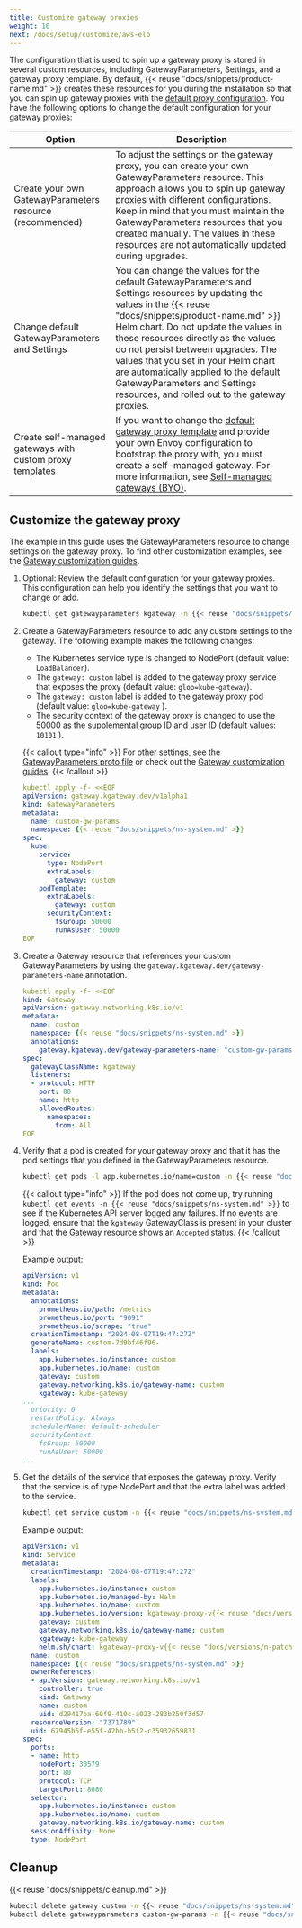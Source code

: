 ```yaml
---
title: Customize gateway proxies
weight: 10
next: /docs/setup/customize/aws-elb
---
```


The configuration that is used to spin up a gateway proxy is stored in several custom resources, including GatewayParameters, Settings, and a gateway proxy template. By default, {{< reuse "docs/snippets/product-name.md" >}} creates these resources for you during the installation so that you can spin up gateway proxies with the [default proxy configuration](/docs/setup/default/). You have the following options to change the default configuration for your gateway proxies: 

| Option | Description | 
| -- | -- | 
| Create your own GatewayParameters resource (recommended) | To adjust the settings on the gateway proxy, you can create your own GatewayParameters resource. This approach allows you to spin up gateway proxies with different configurations. Keep in mind that you must maintain the GatewayParameters resources that you created manually. The values in these resources are not automatically updated during upgrades.  | 
| Change default GatewayParameters and Settings | You can change the values for the default GatewayParameters and Settings resources by updating the values in the {{< reuse "docs/snippets/product-name.md" >}} Helm chart. Do not update the values in these resources directly as the values do not persist between upgrades. The values that you set in your Helm chart are automatically applied to the default GatewayParameters and Settings resources, and rolled out to the gateway proxies.  |
| Create self-managed gateways with custom proxy templates | If you want to change the [default gateway proxy template](/docs/setup/default/#gateway-proxy-template) and provide your own Envoy configuration to bootstrap the proxy with, you must create a self-managed gateway. For more information, see [Self-managed gateways (BYO)](/docs/setup/customize/selfmanaged). | 

## Customize the gateway proxy 

The example in this guide uses the GatewayParameters resource to change settings on the gateway proxy. To find other customization examples, see the [Gateway customization guides](/docs/setup/customize/).

1. Optional: Review the default configuration for your gateway proxies. This configuration can help you identify the settings that you want to change or add. 
   ```sh
   kubectl get gatewayparameters kgateway -n {{< reuse "docs/snippets/ns-system.md" >}} -o yaml
   ```

2. Create a GatewayParameters resource to add any custom settings to the gateway. The following example makes the following changes: 
   * The Kubernetes service type is changed to NodePort (default value: `LoadBalancer`). 
   * The `gateway: custom` label is added to the gateway proxy service that exposes the proxy (default value: `gloo=kube-gateway`). 
   * The `gateway: custom` label is added to the gateway proxy pod (default value: `gloo=kube-gateway` ). 
   * The security context of the gateway proxy is changed to use the 50000 as the supplemental group ID and user ID (default values: `10101` ). 
   
   {{< callout type="info" >}}
   For other settings, see the [GatewayParameters proto file](https://github.com/solo-io/gloo/blob/main/projects/gateway2/api/v1alpha1/gateway_parameters_types.go) or check out the [Gateway customization guides](../).
   {{< /callout >}}
   
   ```yaml
   kubectl apply -f- <<EOF
   apiVersion: gateway.kgateway.dev/v1alpha1
   kind: GatewayParameters
   metadata:
     name: custom-gw-params
     namespace: {{< reuse "docs/snippets/ns-system.md" >}}
   spec:
     kube: 
       service:
         type: NodePort
         extraLabels: 
           gateway: custom
       podTemplate: 
         extraLabels:
           gateway: custom
         securityContext: 
           fsGroup: 50000
           runAsUser: 50000
   EOF
   ```

3. Create a Gateway resource that references your custom GatewayParameters by using the `gateway.kgateway.dev/gateway-parameters-name` annotation. 
   ```yaml
   kubectl apply -f- <<EOF
   kind: Gateway
   apiVersion: gateway.networking.k8s.io/v1
   metadata:
     name: custom
     namespace: {{< reuse "docs/snippets/ns-system.md" >}}
     annotations:
       gateway.kgateway.dev/gateway-parameters-name: "custom-gw-params"
   spec:
     gatewayClassName: kgateway
     listeners:
     - protocol: HTTP
       port: 80
       name: http
       allowedRoutes:
         namespaces:
           from: All
   EOF
   ```

4. Verify that a pod is created for your gateway proxy and that it has the pod settings that you defined in the GatewayParameters resource. 
   ```sh
   kubectl get pods -l app.kubernetes.io/name=custom -n {{< reuse "docs/snippets/ns-system.md" >}} -o yaml
   ```
   
   {{< callout type="info" >}}
   If the pod does not come up, try running `kubectl get events -n {{< reuse "docs/snippets/ns-system.md" >}}` to see if the Kubernetes API server logged any failures. If no events are logged, ensure that the `kgateway` GatewayClass is present in your cluster and that the Gateway resource shows an `Accepted` status. 
   {{< /callout >}}
   
   Example output:
   ```yaml {linenos=table,hl_lines=[13,20,21,22],linenostart=1,filename="gateway-pod.yaml"}
   apiVersion: v1
   kind: Pod
   metadata:
     annotations:
       prometheus.io/path: /metrics
       prometheus.io/port: "9091"
       prometheus.io/scrape: "true"
     creationTimestamp: "2024-08-07T19:47:27Z"
     generateName: custom-7d9bf46f96-
     labels:
       app.kubernetes.io/instance: custom
       app.kubernetes.io/name: custom
       gateway: custom
       gateway.networking.k8s.io/gateway-name: custom
       kgateway: kube-gateway
   ...
     priority: 0
     restartPolicy: Always
     schedulerName: default-scheduler
     securityContext:
       fsGroup: 50000
       runAsUser: 50000
   ...
   ```

5. Get the details of the service that exposes the gateway proxy. Verify that the service is of type NodePort and that the extra label was added to the service. 
   ```sh
   kubectl get service custom -n {{< reuse "docs/snippets/ns-system.md" >}} -o yaml
   ```
   
   Example output: 
   ```yaml {linenos=table,hl_lines=[12,36],linenostart=1,filename="gateway-service.yaml"}
   apiVersion: v1
   kind: Service
   metadata:
     creationTimestamp: "2024-08-07T19:47:27Z"
     labels:
       app.kubernetes.io/instance: custom
       app.kubernetes.io/managed-by: Helm
       app.kubernetes.io/name: custom
       app.kubernetes.io/version: kgateway-proxy-v{{< reuse "docs/versions/n-patch.md" >}}
       gateway: custom
       gateway.networking.k8s.io/gateway-name: custom
       kgateway: kube-gateway
       helm.sh/chart: kgateway-proxy-v{{< reuse "docs/versions/n-patch.md" >}}
     name: custom
     namespace: {{< reuse "docs/snippets/ns-system.md" >}}
     ownerReferences:
     - apiVersion: gateway.networking.k8s.io/v1
       controller: true
       kind: Gateway
       name: custom
       uid: d29417ba-60f9-410c-a023-283b250f3d57
     resourceVersion: "7371789"
     uid: 67945b5f-e55f-42bb-b5f2-c35932659831
   spec:
     ports:
     - name: http
       nodePort: 30579
       port: 80
       protocol: TCP
       targetPort: 8080
     selector:
       app.kubernetes.io/instance: custom
       app.kubernetes.io/name: custom
       gateway.networking.k8s.io/gateway-name: custom
     sessionAffinity: None
     type: NodePort
   ```
   

## Cleanup

{{< reuse "docs/snippets/cleanup.md" >}}

```sh
kubectl delete gateway custom -n {{< reuse "docs/snippets/ns-system.md" >}}
kubectl delete gatewayparameters custom-gw-params -n {{< reuse "docs/snippets/ns-system.md" >}}
```
   
   
